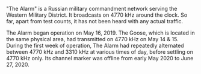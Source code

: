 "The Alarm" is a Russian military commandment network serving the Western Military District. It broadcasts on 4770 kHz around the clock. So far, apart from test counts, it has not been heard with any actual traffic.

The Alarm began operation on May 16, 2019. The Goose, which is located in the same physical area, had transmitted on 4770 kHz on May 14 & 15. During the first week of operation, The Alarm had repeatedly alternated between 4770 kHz and 3310 kHz at various times of day, before settling on 4770 kHz only. Its channel marker was offline from early May 2020 to June 27, 2020.